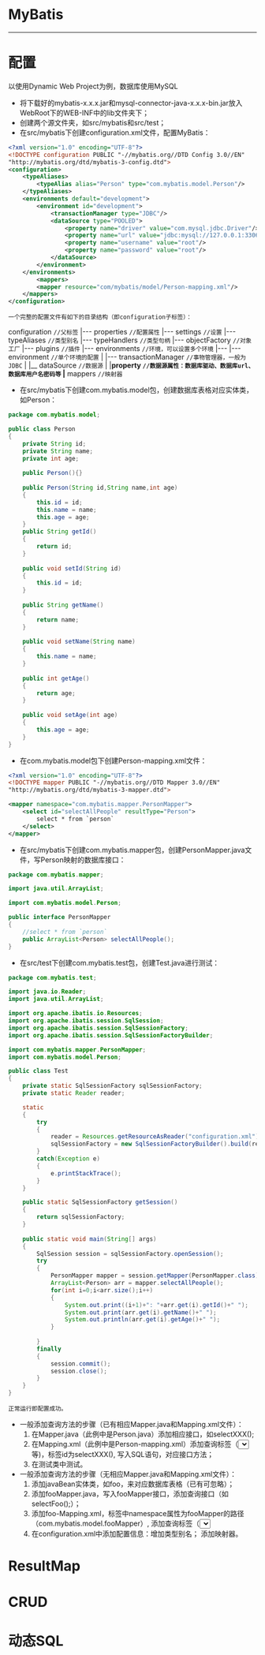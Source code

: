 # MyBatis #
---
# 配置 #
以使用Dynamic Web Project为例，数据库使用MySQL
* 将下载好的mybatis-x.x.x.jar和mysql-connector-java-x.x.x-bin.jar放入WebRoot下的WEB-INF中的lib文件夹下；
* 创建两个源文件夹，如src/mybatis和src/test；
* 在src/mybatis下创建configuration.xml文件，配置MyBatis：
```xml
<?xml version="1.0" encoding="UTF-8"?>
<!DOCTYPE configuration PUBLIC "-//mybatis.org//DTD Config 3.0//EN"
"http://mybatis.org/dtd/mybatis-3-config.dtd">
<configuration>
	<typeAliases>
		<typeAlias alias="Person" type="com.mybatis.model.Person"/>
	</typeAliases>
	<environments default="development">
		<environment id="development">
			<transactionManager type="JDBC"/>
 			<dataSource type="POOLED">
				<property name="driver" value="com.mysql.jdbc.Driver"/>
				<property name="url" value="jdbc:mysql://127.0.0.1:3306/test" />
				<property name="username" value="root"/>
				<property name="password" value="root"/>
			</dataSource>
		</environment>
	</environments>
    	<mappers>
		<mapper resource="com/mybatis/model/Person-mapping.xml"/>
	</mappers>
</configuration>
```
    一个完整的配置文件有如下的目录结构（即configuration子标签）：
configuration `//父标签`
|--- properties `//配置属性`
|--- settings `//设置`
|--- typeAliases `//类型别名`
|--- typeHandlers `//类型句柄`
|--- objectFactory `//对象工厂`
|--- plugins `//插件`
|--- environments `//环境，可以设置多个环境`
|--- |--- environment `//单个环境的配置`
|            |--- transactionManager `//事物管理器，一般为JDBC`
|            |__ dataSource `//数据源`
|                   |__property `//数据源属性：数据库驱动、数据库url、数据库用户名密码等`
|__ mappers `//映射器`

* 在src/mybatis下创建com.mybatis.model包，创建数据库表格对应实体类，如Person：
```java
package com.mybatis.model;

public class Person 
{
	private String id;
	private String name;
	private int age;
	
	public Person(){}
	
	public Person(String id,String name,int age)
	{
		this.id = id;
		this.name = name;
		this.age = age;
	}
	public String getId() 
	{
		return id;
	}
	
	public void setId(String id) 
	{
		this.id = id;
	}
	
	public String getName() 
	{
		return name;
	}
	
	public void setName(String name)
	{
		this.name = name;
	}
	
	public int getAge()
	{
		return age;
	}
	
	public void setAge(int age) 
	{
		this.age = age;
	}
}
```
* 在com.mybatis.model包下创建Person-mapping.xml文件：
```xml
<?xml version="1.0" encoding="UTF-8"?>
<!DOCTYPE mapper PUBLIC "-//mybatis.org//DTD Mapper 3.0//EN" 
"http://mybatis.org/dtd/mybatis-3-mapper.dtd">

<mapper namespace="com.mybatis.mapper.PersonMapper">
	<select id="selectAllPeople" resultType="Person">
		select * from `person`
	</select>
</mapper>
```

* 在src/mybatis下创建com.mybatis.mapper包，创建PersonMapper.java文件，写Person映射的数据库接口：
```java
package com.mybatis.mapper;

import java.util.ArrayList;

import com.mybatis.model.Person;

public interface PersonMapper 
{
	//select * from `person`
	public ArrayList<Person> selectAllPeople();
}
```

* 在src/test下创建com.mybatis.test包，创建Test.java进行测试：
```java
package com.mybatis.test;

import java.io.Reader;
import java.util.ArrayList;

import org.apache.ibatis.io.Resources;
import org.apache.ibatis.session.SqlSession;
import org.apache.ibatis.session.SqlSessionFactory;
import org.apache.ibatis.session.SqlSessionFactoryBuilder;

import com.mybatis.mapper.PersonMapper;
import com.mybatis.model.Person;

public class Test 
{
    private static SqlSessionFactory sqlSessionFactory;
    private static Reader reader; 

    static
    {
        try
        {
            reader = Resources.getResourceAsReader("configuration.xml");
            sqlSessionFactory = new SqlSessionFactoryBuilder().build(reader);
        }
        catch(Exception e)
        {
            e.printStackTrace();
        }
    }

    public static SqlSessionFactory getSession()
    {
        return sqlSessionFactory;
    }
    
    public static void main(String[] args) 
    {
        SqlSession session = sqlSessionFactory.openSession();
        try 
        {
        	PersonMapper mapper = session.getMapper(PersonMapper.class);
        	ArrayList<Person> arr = mapper.selectAllPeople();
        	for(int i=0;i<arr.size();i++)
        	{
        		System.out.print((i+1)+": "+arr.get(i).getId()+" ");
        		System.out.print(arr.get(i).getName()+" ");
        		System.out.println(arr.get(i).getAge()+" ");
        	}
        	
        } 
        finally 
        {
        	session.commit();
        	session.close();
        }
    }
}
```
    正常运行即配置成功。
* 一般添加查询方法的步骤（已有相应Mapper.java和Mapping.xml文件）：
	1. 在Mapper.java（此例中是Person.java）添加相应接口，如selectXXX();
	2. 在Mapping.xml（此例中是Person-mapping.xml）添加查询标签（<select></select>等)，标签id为selectXXX(), 写入SQL语句，对应接口方法；
	3. 在测试类中测试。
* 一般添加查询方法的步骤（无相应Mapper.java和Mapping.xml文件）：
	1. 添加javaBean实体类，如foo，来对应数据库表格（已有可忽略）；
	2. 添加fooMapper.java，写入fooMapper接口，添加查询接口（如selectFoo();）；
	3. 添加foo-Mapping.xml，<mapper>标签中namespace属性为fooMapper的路径（com.mybatis.model.fooMapper）,
	    添加查询标签（<select id="selectFoo">，写入SQL语句；
	4. 在configuration.xml中添加配置信息：<typeAlias alias="foo" type="com.mybatis.model.foo">增加类型别名；
	     <mapper resource="com/mybatis/model/foo-mapping.xml" />添加映射器。

# ResultMap #

# CRUD #

# 动态SQL #
